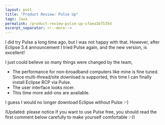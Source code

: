 ```yaml
---
layout: post
title: "Product Review: Pulse Up"
tags: Java
permalink: /product-review-pulse-up-cfaea3b7535d
excerpt_separator: <!--more-->
---
```

I did try Pulse a long time ago, but I was not happy with that. However, after Eclipse 3.4 announcement I tried Pulse again, and the new version, is excellent!

I just could believe so many things were changed by the team,

* The performance for non-broadband computers like mine is fine tuned. Since multi-thread/site download is supported, this time I can finally install Eclipse RCP via Pulse.
* The user interface looks nicer.
* This time more add-ons are available.

I guess I would no longer download Eclipse without Pulse :-)

(Updated: please notice if you want to use Pulse free, you should read the first comment below carefully to make yourself comfortable :-))
<!--more-->